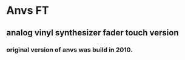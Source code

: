 # Anvs FT
## analog vinyl synthesizer fader touch version <br>
### original version of anvs was build in 2010.
